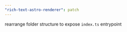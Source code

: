 ```yaml
---
"rich-text-astro-renderer": patch
---
```


rearrange folder structure to expose `index.ts` entrypoint
